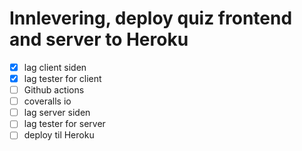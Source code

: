 # Innlevering, deploy quiz frontend and server to Heroku

* [x] lag client siden
* [x] lag tester for client
* [ ] Github actions
* [ ] coveralls io
* [ ] lag server siden
* [ ] lag tester for server
* [ ] deploy til Heroku